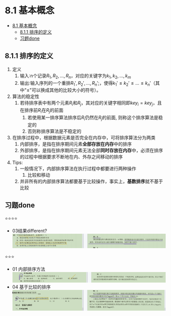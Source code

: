 # 8.1 基本概念

- [8.1 基本概念](#81-基本概念)
  - [8.1.1 排序的定义](#811-排序的定义)
  - [习题done](#习题done)

## 8.1.1 排序的定义

1. 定义
   1. 输入∶n个记录$R_1,R_2,...,R_n$，对应的关键字为$k_1,k_2,…,k_m$
   2. 输出∶输入序列的一个重排$R_1',R_2',...,R_n';$，使得$k_1' \le k_2'\le…\le k_n'$（其中"≤"可以换成其他的比较大小的符号）。
2. 算法的稳定性
   1. 若待排序表中有两个元素$R_i$和$R_j$，其对应的关键字相同即$key_i=key_j$，且在排序前$R_i$在$R_j$的前面
      1. 若使用某一排序算法排序后$R_i$仍然在$R_j$的前面, 则称这个排序算法是稳定的
      2. 否则称排序算法是不稳定的
3. 在排序过程中，根据数据元素是否完全在内存中，可将排序算法分为两类
   1. 内部排序，是指在排序期间元素**全部存放在内存**中的排序
   2. 外部排序，是指在排序期间元素无法全部**同时存放在内存**中，必须在排序的过程中根据要求不断地在内、外存之间移动的排序
4. Tips:
   1. 一般情况下，内部排序算法在执行过程中都要进行两种操作
      1. 比较和移动
   2. 并非所有的内部排序算法都要基于比较操作，事实上，**基数排序**就不基于比较

## 习题done

⭐⭐⭐⭐

- 03结果different?![20220906220418](https://raw.githubusercontent.com/Logible/Image/main/note_image/20220906220418.png)

⭐⭐⭐

- 01 内部排序方法![20220906220307](https://raw.githubusercontent.com/Logible/Image/main/note_image/20220906220307.png)
- 04 基于比较的排序![20220906220529](https://raw.githubusercontent.com/Logible/Image/main/note_image/20220906220529.png)
